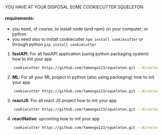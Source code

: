 

YOU HAVE AT YOUR DISPOSAL SOME COOKIECUTTER SQUELETON


#### requirements: 
- you need, of course, to install node (and npm) on your computer; or python
- you need also to install cookiecutter `npm install cookiecutter` or through python `pip install cookiecutter`


1. **fastAPI**: For all fastAPI application (using python packaging system)
how to init your app
```bash
    cookiecutter https://github.com/Yameogo123/squeleton.git --directory="fastAPI"
```

2. **ML**: For all your ML project in python (also using packaging)
how to init your app
```bash
    cookiecutter https://github.com/Yameogo123/squeleton.git --directory="ML"
```

3. **reactJS**: For all react JS project
how to init your app
```bash
    cookiecutter https://github.com/Yameogo123/squeleton.git --directory="reactJS"
```

4. **reactNative**: upcoming
how to init your app
```bash
    cookiecutter https://github.com/Yameogo123/squeleton.git --directory="reactNative"
```
